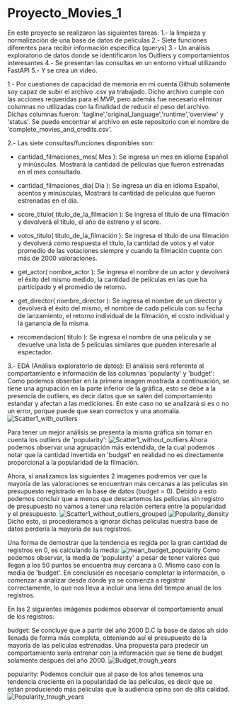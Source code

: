 # Proyecto_Movies_1
En este proyecto se realizaron las siguientes tareas: 
1.- la limpieza y normalización de una base de datos de películas
2.- Siete funciones diferentes para recibir información específica (querys)
3.- Un análisis exploratorio de datos donde se identificaron los Outliers y comportamientos interesantes
4.- Se presentan las consultas en un entorno virtual utilizando FastAPI
5.- Y se crea un video.

1.- Por cuestiones de capacidad de memoria en mi cuenta Github solamente soy capaz de subir el archivo .csv ya trabajado. Dicho archivo cumple con las acciones requeridas para el MVP, pero además fue necesario eliminar columnas no utilizadas con la finalidad de reducir el peso del archivo. Dichas columnas fueron: 'tagline','original_language','runtime','overview' y 'status'.
Se puede encontrar el archivo en este repositorio con el nombre de 'complete_movies_and_credits.csv'.

2.- Las siete consultas/funciones disponibles son:
- cantidad_filmaciones_mes( Mes ): Se ingresa un mes en idioma Español y minúsculas. Mostrará la cantidad de películas que fueron estrenadas en el mes consultado.

- cantidad_filmaciones_dia( Dia ): Se ingresa un día en idioma Español, acentos y minúsculas, Mostrará la cantidad de películas que fueron estrenadas en el día. 

- score_titulo( titulo_de_la_filmación ): Se ingresa el título de una filmación y devolverá el título, el año de estreno y el score.

- votos_titulo( titulo_de_la_filmación ): Se ingresa el título de una filmación y devolverá como respuesta el título, la cantidad de votos y el valor promedio de las votaciones siempre y cuando la filmación cuente con más de 2000 valoraciones.

- get_actor( nombre_actor ): Se ingresa el nombre de un actor y devolverá el éxito del mismo medido, la cantidad de películas en las que ha participado y el promedio de retorno.

- get_director( nombre_director ): Se ingresa el nombre de un director y devolverá el éxito del mismo, el nombre de cada película con su fecha de lanzamiento, el retorno individual de la filmación, el costo individual y la ganancia de la misma.

- recomendacion( titulo ): Se ingresa el nombre de una película y se devuelve una lista de 5 películas similares que pueden interesarle al espectador.

3.- EDA (Análisis exploratorio de datos):
El análisis será referente al comportamiento e información de las columnas 'popularity' y 'budget':
Como podemos obserbar en la primera imagen mostrada a continuación, se tiene una agrupación en la parte inferior de la gráfica, esto se debe a la presencia de outliers, es decir datos que se salen del comportamiento estandar y afectan a las mediciones. En este caso no se analizará si es o no un error, porque puede que sean correctos y una anomalía.
![Scatter1_with_outliers](https://github.com/RodoArellano/Proyecto_Movies_1/assets/125421658/588e14f9-0c51-45f9-bff6-cf07e27bc204)

Para tener un mejor análisis se presenta la misma gráfica sin tomar en cuenta los outliers de 'popularity':
![Scatter1_without_outliers](https://github.com/RodoArellano/Proyecto_Movies_1/assets/125421658/4a9e53db-8eb1-4576-9e4b-a13aaa5426c0)
Ahora podemos observar una agrupación más extendida, de la cual podemos notar que la cantidad invertida en 'budget' en realidad no es directamente proporcional a la popularidad de la filmación.

Ahora, si analizamos las siguientes 2 imagenes podremos ver que la mayoría de las valoraciones se encuentran más cercanas a las películas sin presupuesto registrado en la base de datos (budget = 0). Debido a esto podemos concluir que a menos que descartemos las películas sin registro de presupuesto no vamos a tener una relación certera entre la popularidad y el presupuesto.
![Scatter1_without_outliers_grouped](https://github.com/RodoArellano/Proyecto_Movies_1/assets/125421658/1603a7d5-e44f-4cd8-ae5a-faa77ba62d36)
![Popularity_density](https://github.com/RodoArellano/Proyecto_Movies_1/assets/125421658/2354a631-731a-4d4a-89ab-773a166e0b0a)
Dicho esto, si procedieramos a ignorar dichas películas nuestra base de datos perdería la mayoría de sus registros.

Una forma de demostrar que la tendencia es regida por la gran cantidad de registros en 0, es calculando la media:
![mean_budget_popularity](https://github.com/RodoArellano/Proyecto_Movies_1/assets/125421658/2f0d9091-ba70-46ba-8603-d9dde24062c4)
Como podemos observar, la media de 'popularity' a pesar de tener valores que llegan a los 50 puntos se encuentra muy cercana a 0. Mismo caso con la media de 'budget'. En conclusión es necesario completar la información, o comenzar a analizar desde dónde ya se comienza a registrar correctamente, lo que nos lleva a incluir una liena del tiempo anual de los registros.

En las 2 siguientes imágenes podemos observar el comportamiento anual de los registros:

budget: Se concluye que a partir del año 2000 D.C la base de datos ah sido llenada de forma más completa, obteniendo así el presupuesto de la mayoría de las películas estrenadas. Una propuesta para predecir un comportamiento sería entrenar con la información que se tiene de budget solamente después del año 2000.
![Budget_trough_years](https://github.com/RodoArellano/Proyecto_Movies_1/assets/125421658/cab82ea7-0012-449b-922c-cf213678f019)

popularity: Podemos concluir que al paso de los años tenemos una tendencia creciente en la popularidad de las películas, es decir que se están produciendo más películas que la audiencia opina son de alta calidad.
![Popularity_trough_years](https://github.com/RodoArellano/Proyecto_Movies_1/assets/125421658/61456889-87ea-470a-beb3-4e45cf000bd0)

